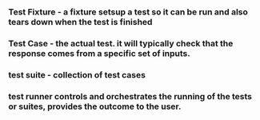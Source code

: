 ### Test Fixture - a fixture setsup a test so it can be run and also tears down when the test is finished
### Test Case - the actual test. it will typically check that the response comes from a specific set of inputs.
### test suite - collection of test cases 
### test runner controls and orchestrates the running of the tests or suites, provides the outcome to the user.